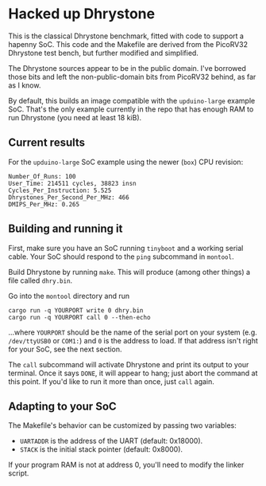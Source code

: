 # Hacked up Dhrystone

This is the classical Dhrystone benchmark, fitted with code to support a hapenny
SoC. This code and the Makefile are derived from the PicoRV32 Dhrystone test
bench, but further modified and simplified.

The Dhrystone sources appear to be in the public domain. I've borrowed those
bits and left the non-public-domain bits from PicoRV32 behind, as far as I know.

By default, this builds an image compatible with the `upduino-large` example
SoC. That's the only example currently in the repo that has enough RAM to run
Dhrystone (you need at least 18 kiB).

## Current results

For the `upduino-large` SoC example using the newer (`box`) CPU revision:

```
Number_Of_Runs: 100
User_Time: 214511 cycles, 38823 insn
Cycles_Per_Instruction: 5.525
Dhrystones_Per_Second_Per_MHz: 466
DMIPS_Per_MHz: 0.265
```


## Building and running it

First, make sure you have an SoC running `tinyboot` and a working serial cable.
Your SoC should respond to the `ping` subcommand in `montool`.

Build Dhrystone by running `make`. This will produce (among other things) a file
called `dhry.bin`.

Go into the `montool` directory and run

```
cargo run -q YOURPORT write 0 dhry.bin
cargo run -q YOURPORT call 0 --then-echo
```

...where `YOURPORT` should be the name of the serial port on your system (e.g.
`/dev/ttyUSB0` or `COM1:`) and `0` is the address to load. If that address isn't
right for your SoC, see the next section.

The `call` subcommand will activate Dhrystone and print its output to your
terminal. Once it says `DONE`, it will appear to hang; just abort the command at
this point. If you'd like to run it more than once, just `call` again.


## Adapting to your SoC

The Makefile's behavior can be customized by passing two variables:

- `UARTADDR` is the address of the UART (default: 0x18000).
- `STACK` is the initial stack pointer (default: 0x8000).

If your program RAM is not at address 0, you'll need to modify the linker
script.

